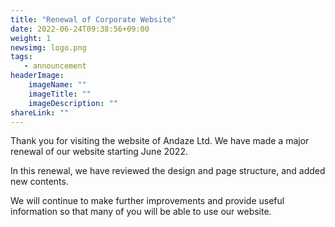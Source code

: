 ```yaml
---
title: "Renewal of Corporate Website"
date: 2022-06-24T09:38:56+09:00
weight: 1
newsimg: logo.png
tags:
   - announcement
headerImage:
    imageName: ""
    imageTitle: ""
    imageDescription: ""
shareLink: ""
---
```


Thank you for visiting the website of Andaze Ltd.
We have made a major renewal of our website starting June 2022.

In this renewal, we have reviewed the design and page structure, and added new contents.

We will continue to make further improvements and provide useful information so that many of you will be able to use our website.